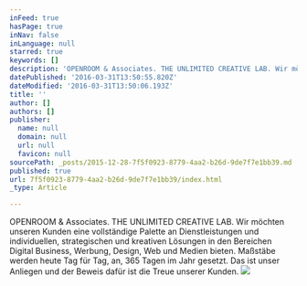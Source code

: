 ```yaml
---
inFeed: true
hasPage: true
inNav: false
inLanguage: null
starred: true
keywords: []
description: 'OPENROOM & Associates. THE UNLIMITED CREATIVE LAB. Wir möchten unseren Kunden eine vollständige Palette an Dienstleistungen und individuellen, strategischen und kreativen Lösungen in den Bereichen Digital Business, Werbung, Design, Web und Medien bieten. Maßstäbe werden heute Tag für Tag, an, 365 Tagen im Jahr gesetzt. Das ist unser Anliegen und der Beweis dafür ist die Treue unserer Kunden.'
datePublished: '2016-03-31T13:50:55.820Z'
dateModified: '2016-03-31T13:50:06.193Z'
title: ''
author: []
authors: []
publisher:
  name: null
  domain: null
  url: null
  favicon: null
sourcePath: _posts/2015-12-28-7f5f0923-8779-4aa2-b26d-9de7f7e1bb39.md
published: true
url: 7f5f0923-8779-4aa2-b26d-9de7f7e1bb39/index.html
_type: Article

---
```

OPENROOM & Associates. THE UNLIMITED CREATIVE LAB. Wir möchten unseren Kunden eine vollständige Palette an Dienstleistungen und individuellen, strategischen und kreativen Lösungen in den Bereichen Digital Business, Werbung, Design, Web und Medien bieten. Maßstäbe werden heute Tag für Tag, an, 365 Tagen im Jahr gesetzt. Das ist unser Anliegen und der Beweis dafür ist die Treue unserer Kunden.
![](https://the-grid-user-content.s3-us-west-2.amazonaws.com/4f472704-72cb-48e2-9313-8cb757a8a557.jpg)